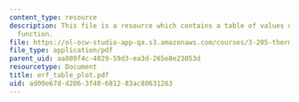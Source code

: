 ```yaml
---
content_type: resource
description: This file is a resource which contains a table of values of the error
  function.
file: https://ol-ocw-studio-app-qa.s3.amazonaws.com/courses/3-205-thermodynamics-and-kinetics-of-materials-fall-2006/ad09e67dd2063f40681283ac80631263_erf_table_plot.pdf
file_type: application/pdf
parent_uid: aa089f4c-4029-59d3-ea3d-265e8e23053d
resourcetype: Document
title: erf_table_plot.pdf
uid: ad09e67d-d206-3f40-6812-83ac80631263
---
```

